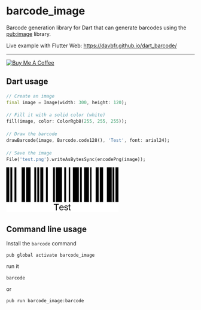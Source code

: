 # barcode_image

Barcode generation library for Dart that can generate barcodes using the [pub:image](https://pub.dev/packages/image) library.

Live example with Flutter Web: <https://davbfr.github.io/dart_barcode/>

---

[![Buy Me A Coffee](https://bmc-cdn.nyc3.digitaloceanspaces.com/BMC-button-images/custom_images/orange_img.png "Buy Me A Coffee")](https://www.buymeacoffee.com/JORBmbw9h "Buy Me A Coffee")

## Dart usage

```dart
// Create an image
final image = Image(width: 300, height: 120);

// Fill it with a solid color (white)
fill(image, color: ColorRgb8(255, 255, 255));

// Draw the barcode
drawBarcode(image, Barcode.code128(), 'Test', font: arial24);

// Save the image
File('test.png').writeAsBytesSync(encodePng(image));
```

<img alt="Barcode" src="https://raw.githubusercontent.com/DavBfr/dart_barcode/master/img/test.png">

## Command line usage

Install the `barcode` command

```shell
pub global activate barcode_image
```

run it

```shell
barcode
```

or

```shell
pub run barcode_image:barcode
```

